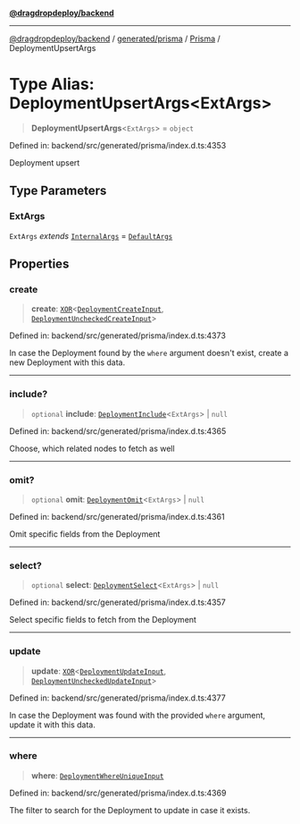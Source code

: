 [**@dragdropdeploy/backend**](../../../../../README.md)

***

[@dragdropdeploy/backend](../../../../../README.md) / [generated/prisma](../../../README.md) / [Prisma](../README.md) / DeploymentUpsertArgs

# Type Alias: DeploymentUpsertArgs\<ExtArgs\>

> **DeploymentUpsertArgs**\<`ExtArgs`\> = `object`

Defined in: backend/src/generated/prisma/index.d.ts:4353

Deployment upsert

## Type Parameters

### ExtArgs

`ExtArgs` *extends* [`InternalArgs`](../../../runtime/library/type-aliases/InternalArgs.md) = [`DefaultArgs`](../../../runtime/library/type-aliases/DefaultArgs.md)

## Properties

### create

> **create**: [`XOR`](XOR.md)\<[`DeploymentCreateInput`](DeploymentCreateInput.md), [`DeploymentUncheckedCreateInput`](DeploymentUncheckedCreateInput.md)\>

Defined in: backend/src/generated/prisma/index.d.ts:4373

In case the Deployment found by the `where` argument doesn't exist, create a new Deployment with this data.

***

### include?

> `optional` **include**: [`DeploymentInclude`](DeploymentInclude.md)\<`ExtArgs`\> \| `null`

Defined in: backend/src/generated/prisma/index.d.ts:4365

Choose, which related nodes to fetch as well

***

### omit?

> `optional` **omit**: [`DeploymentOmit`](DeploymentOmit.md)\<`ExtArgs`\> \| `null`

Defined in: backend/src/generated/prisma/index.d.ts:4361

Omit specific fields from the Deployment

***

### select?

> `optional` **select**: [`DeploymentSelect`](DeploymentSelect.md)\<`ExtArgs`\> \| `null`

Defined in: backend/src/generated/prisma/index.d.ts:4357

Select specific fields to fetch from the Deployment

***

### update

> **update**: [`XOR`](XOR.md)\<[`DeploymentUpdateInput`](DeploymentUpdateInput.md), [`DeploymentUncheckedUpdateInput`](DeploymentUncheckedUpdateInput.md)\>

Defined in: backend/src/generated/prisma/index.d.ts:4377

In case the Deployment was found with the provided `where` argument, update it with this data.

***

### where

> **where**: [`DeploymentWhereUniqueInput`](DeploymentWhereUniqueInput.md)

Defined in: backend/src/generated/prisma/index.d.ts:4369

The filter to search for the Deployment to update in case it exists.
